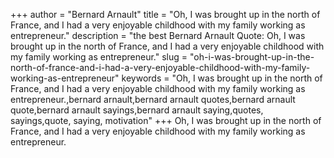 +++
author = "Bernard Arnault"
title = "Oh, I was brought up in the north of France, and I had a very enjoyable childhood with my family working as entrepreneur."
description = "the best Bernard Arnault Quote: Oh, I was brought up in the north of France, and I had a very enjoyable childhood with my family working as entrepreneur."
slug = "oh-i-was-brought-up-in-the-north-of-france-and-i-had-a-very-enjoyable-childhood-with-my-family-working-as-entrepreneur"
keywords = "Oh, I was brought up in the north of France, and I had a very enjoyable childhood with my family working as entrepreneur.,bernard arnault,bernard arnault quotes,bernard arnault quote,bernard arnault sayings,bernard arnault saying,quotes, sayings,quote, saying, motivation"
+++
Oh, I was brought up in the north of France, and I had a very enjoyable childhood with my family working as entrepreneur.
